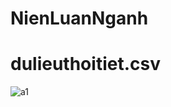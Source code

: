 # NienLuanNganh


# dulieuthoitiet.csv
![a1](https://user-images.githubusercontent.com/93971378/219939804-82d0b036-17f6-4ec2-9634-b1e5c0a872e0.png)
